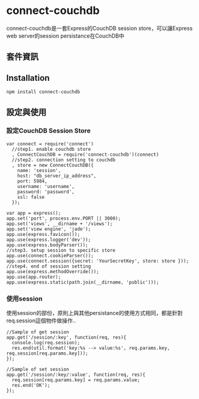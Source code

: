 connect-couchdb
====

connect-couchdb是一套Express的CouchDB session store，可以讓Express web server的session persistance在CouchDB中

## 套件資訊

<div class="pkginfo" data-module-name="connect-couchdb" data-show="version,dependencies"></div>

## Installation

```
npm install connect-couchdb
```

## 設定與使用

### 設定CouchDB Session Store

```
var connect = require('connect')
  //step1. enable couchdb store
  , ConnectCouchDB = require('connect-couchdb')(connect)
  //step2. connection setting to couchdb
  , store = new ConnectCouchDB({
    name: 'session',
    host: "db_server_ip_address",
    port: 5984,
    username: 'username',
    password: 'password',
    ssl: false
  });

var app = express();
app.set('port', process.env.PORT || 3000);
app.set('views', __dirname + '/views');
app.set('view engine', 'jade');
app.use(express.favicon());
app.use(express.logger('dev'));
app.use(express.bodyParser());
//step3. setup session to specific store
app.use(connect.cookieParser());
app.use(connect.session({secret: 'YourSecretKey', store: store }));
//step4. end of session setting
app.use(express.methodOverride());
app.use(app.router);
app.use(express.static(path.join(__dirname, 'public')));
```

### 使用session

使用session的部份，原則上與其他persistance的使用方式相同，都是針對req.session這個物件做操作..

```
//Sample of get session
app.get('/session/:key', function(req, res){
  console.log(req.session);
  res.end(util.format('key:%s --> value:%s', req.params.key, req.session[req.params.key]));
});

//Sample of set session
app.get('/session/:key/:value', function(req, res){
  req.session[req.params.key] = req.params.value;
  res.end('OK');
});
```


